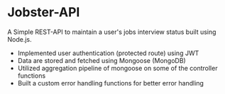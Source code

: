 # Jobster-API

A Simple REST-API to maintain a user's jobs interview status built using Node.js.

- Implemented user authentication (protected route) using JWT
- Data are stored and fetched using Mongoose (MongoDB)
- Utilized aggregation pipeline of mongoose on some of the controller functions
- Built a custom error handling functions for better error handling
